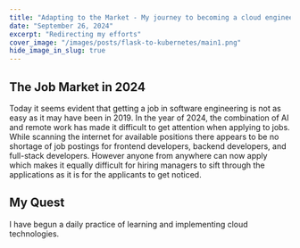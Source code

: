 ```yaml
---
title: "️Adapting to the Market - My journey to becoming a cloud engineer"
date: "September 26, 2024"
excerpt: "Redirecting my efforts"
cover_image: "/images/posts/flask-to-kubernetes/main1.png"
hide_image_in_slug: true
---
```


## The Job Market in 2024

Today it seems evident that getting a job in software engineering is not as easy as it may have been in 2019. In the year of 2024, the combination of AI and remote work has made it difficult to get attention when applying to jobs. While scanning the internet for available positions there appears to be no shortage of job postings for frontend developers, backend developers, and full-stack developers. However anyone from anywhere can now apply which makes it equally difficult for hiring managers to sift through the applications as it is for the applicants to get noticed.

<!-- The tech industry has gone through large boom and bust cycles during my lifetime. -->

## My Quest

I have begun a daily practice of learning and implementing cloud technologies.
